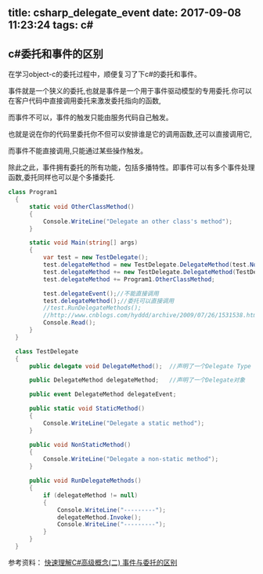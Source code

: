 title: csharp_delegate_event
date: 2017-09-08 11:23:24
tags: c#
---

## c#委托和事件的区别

在学习object-c的委托过程中，顺便复习了下c#的委托和事件。

事件就是一个狭义的委托,也就是事件是一个用于事件驱动模型的专用委托.你可以在客户代码中直接调用委托来激发委托指向的函数,

而事件不可以，事件的触发只能由服务代码自己触发。

也就是说在你的代码里委托你不但可以安排谁是它的调用函数,还可以直接调用它,

而事件不能直接调用,只能通过某些操作触发。

除此之此，事件拥有委托的所有功能，包括多播特性。即事件可以有多个事件处理函数,委托同样也可以是个多播委托.

```csharp
class Program1
  {
      static void OtherClassMethod()
      {
          Console.WriteLine("Delegate an other class's method");
      }

      static void Main(string[] args)
      {
          var test = new TestDelegate();
          test.delegateMethod = new TestDelegate.DelegateMethod(test.NonStaticMethod);
          test.delegateMethod += new TestDelegate.DelegateMethod(TestDelegate.StaticMethod);
          test.delegateMethod += Program1.OtherClassMethod;

          test.delegateEvent();//不能直接调用
          test.delegateMethod();//委托可以直接调用
          //test.RunDelegateMethods();
          //http://www.cnblogs.com/hyddd/archive/2009/07/26/1531538.html
          Console.Read();
      }
  }

  class TestDelegate
  {
      public delegate void DelegateMethod();  //声明了一个Delegate Type

      public DelegateMethod delegateMethod;   //声明了一个Delegate对象

      public event DelegateMethod delegateEvent;

      public static void StaticMethod()
      {
          Console.WriteLine("Delegate a static method");
      }

      public void NonStaticMethod()
      {
          Console.WriteLine("Delegate a non-static method");
      }

      public void RunDelegateMethods()
      {
          if (delegateMethod != null)
          {
              Console.WriteLine("---------");
              delegateMethod.Invoke();
              Console.WriteLine("---------");
          }
      }
  }
```

参考资料：
[快速理解C#高级概念(二) 事件与委托的区别](http://www.cnblogs.com/lilin123/archive/2012/12/20/2826514.html)
